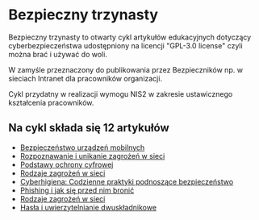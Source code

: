 # Bezpieczny trzynasty

Bezpieczny trzynasty to otwarty cykl artykułów edukacyjnych dotyczący cyberbezpieczeństwa udostępniony na licencji "GPL-3.0 license" czyli można brać i używać do woli.

W zamyśle przeznaczony do publikowania przez Bezpieczników np. w sieciach Intranet dla pracowników organizacji.

Cykl przydatny w realizacji wymogu NIS2 w zakresie ustawicznego kształcenia pracowników.

## Na cykl składa się 12 artykułów

* [Bezpieczeństwo urządzeń mobilnych](bezpieczenstwo_urzadzen_mobilnych.md)
* [Rozpoznawanie i unikanie zagrożeń w sieci](rozpoznawanie_zagrozen.md)
* [Podstawy ochrony cyfrowej](podstawy_ochrony_cyfrowej.md)
* [Rodzaje zagrożeń w sieci](rodzaje_zagrozen.md)
* [Cyberhigiena: Codzienne praktyki podnoszące bezpieczeństwo](cyberhigiena.md)
* [Phishing i jak się przed nim bronić](phishing_jak_sie_bronic.md)
* [Rodzaje zagrożeń w sieci](rodzaje_zagrozen.md)
* [Hasła i uwierzytelnianie dwuskładnikowe](hasla_uwierzytelnianie_dwuskladnikowe.md)
